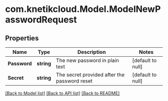 # com.knetikcloud.Model.ModelNewPasswordRequest
## Properties

Name | Type | Description | Notes
------------ | ------------- | ------------- | -------------
**Password** | **string** | The new password in plain text | [default to null]
**Secret** | **string** | The secret provided after the password reset | [default to null]

[[Back to Model list]](../README.md#documentation-for-models) [[Back to API list]](../README.md#documentation-for-api-endpoints) [[Back to README]](../README.md)

